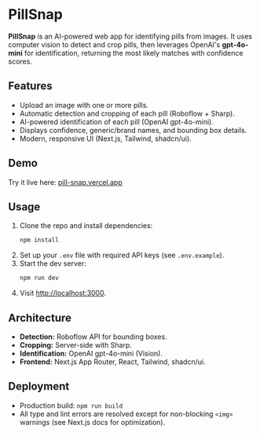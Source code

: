 
# PillSnap

**PillSnap** is an AI-powered web app for identifying pills from images. It uses computer vision to detect and crop pills, then leverages OpenAI's **gpt-4o-mini** for identification, returning the most likely matches with confidence scores.

## Features

- Upload an image with one or more pills.
- Automatic detection and cropping of each pill (Roboflow + Sharp).
- AI-powered identification of each pill (OpenAI gpt-4o-mini).
- Displays confidence, generic/brand names, and bounding box details.
- Modern, responsive UI (Next.js, Tailwind, shadcn/ui).

## Demo  
Try it live here: [pill-snap.vercel.app](https://pill-snap.vercel.app/)  

## Usage

1. Clone the repo and install dependencies:
	```bash
	npm install
	```
2. Set up your `.env` file with required API keys (see `.env.example`).
3. Start the dev server:
	```bash
	npm run dev
	```
4. Visit [http://localhost:3000](http://localhost:3000).

## Architecture

- **Detection:** Roboflow API for bounding boxes.
- **Cropping:** Server-side with Sharp.
- **Identification:** OpenAI gpt-4o-mini (Vision).
- **Frontend:** Next.js App Router, React, Tailwind, shadcn/ui.

## Deployment

- Production build: `npm run build`
- All type and lint errors are resolved except for non-blocking `<img>` warnings (see Next.js docs for optimization).
